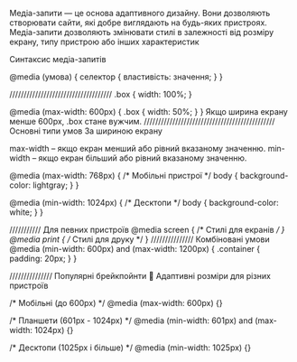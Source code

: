 Медіа-запити — це основа адаптивного дизайну. Вони дозволяють створювати сайти, які добре виглядають на будь-яких пристроях. 
Медіа-запити дозволяють змінювати стилі в залежності від розміру екрану, типу пристрою або інших характеристик

Синтаксис медіа-запитів

@media (умова) {
  селектор {
    властивість: значення;
  }
}

////////////////////////////////////
.box {
  width: 100%;
}

@media (max-width: 600px) {
  .box {
    width: 50%;
  }
}
Якщо ширина екрану менше 600px, .box стане вужчим.
//////////////////////////////////////////////
 Основні типи умов
За шириною екрану

max-width – якщо екран менший або рівний вказаному значенню.
min-width – якщо екран більший або рівний вказаному значенню.

@media (max-width: 768px) { /* Мобільні пристрої */
  body {
    background-color: lightgray;
  }
}

@media (min-width: 1024px) { /* Десктопи */
  body {
    background-color: white;
  }
}

///////////
Для певних пристроїв
@media screen { /* Стилі для екранів */ }
@media print { /* Стилі для друку */ }
///////////////
Комбіновані умови
@media (min-width: 600px) and (max-width: 1200px) {
  .container {
    padding: 20px;
  }
}

///////////////
Популярні брейкпойнти
📱 Адаптивні розміри для різних пристроїв

/* Мобільні (до 600px) */
@media (max-width: 600px) {}

/* Планшети (601px - 1024px) */
@media (min-width: 601px) and (max-width: 1024px) {}

/* Десктопи (1025px і більше) */
@media (min-width: 1025px) {}

